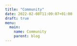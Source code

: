 ```yaml
---
title: "Community"
date: 2022-02-08T11:09:07+01:00
draft: true
menu:
  main:
    name: Community
    parent: blog
---
```

